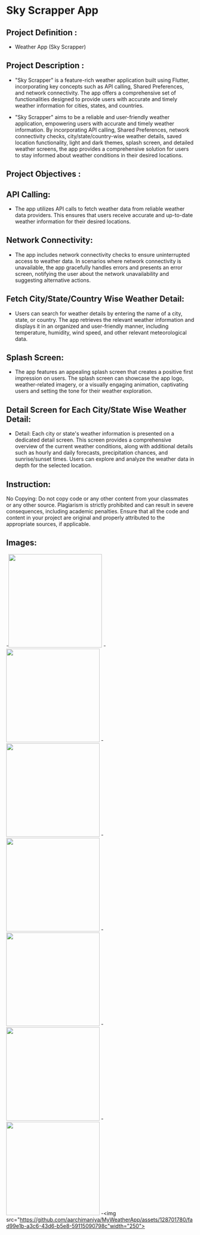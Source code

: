 # Sky Scrapper App

## Project Definition :

- Weather App (Sky Scrapper)

## Project Description :

- "Sky Scrapper" is a feature-rich weather application built using Flutter, incorporating key concepts such as API calling, Shared Preferences, and network connectivity. The app offers a comprehensive set of functionalities designed to provide users with accurate and timely weather information for cities, states, and countries.

- "Sky Scrapper" aims to be a reliable and user-friendly weather application, empowering users with accurate and timely weather information. By incorporating API calling, Shared Preferences, network connectivity checks, city/state/country-wise weather details, saved location functionality, light and dark themes, splash screen, and detailed weather screens, the app provides a comprehensive solution for users to stay informed about weather conditions in their desired locations.

## Project Objectives :
## API Calling:

- The app utilizes API calls to fetch weather data from reliable weather data providers. This ensures that users receive accurate and up-to-date weather information for their desired locations.

## Network Connectivity:

- The app includes network connectivity checks to ensure uninterrupted access to weather data. In scenarios where network connectivity is unavailable, the app gracefully handles errors and presents an error screen, notifying the user about the network unavailability and suggesting alternative actions.

## Fetch City/State/Country Wise Weather Detail:

- Users can search for weather details by entering the name of a city, state, or country. The app retrieves the relevant weather information and displays it in an organized and user-friendly manner, including temperature, humidity, wind speed, and other relevant meteorological data.

## Splash Screen:

- The app features an appealing splash screen that creates a positive first impression on users. The splash screen can showcase the app logo, weather-related imagery, or a visually engaging animation, captivating users and setting the tone for their weather exploration.

## Detail Screen for Each City/State Wise Weather Detail:

- Detail: Each city or state's weather information is presented on a dedicated detail screen. This screen provides a comprehensive overview of the current weather conditions, along with additional details such as hourly and daily forecasts, precipitation chances, and sunrise/sunset times. Users can explore and analyze the weather data in depth for the selected location.

## Instruction:
No Copying: Do not copy code or any other content from your classmates or any other source. Plagiarism is strictly prohibited and can result in severe consequences, including academic penalties. Ensure that all the code and content in your project are original and properly attributed to the appropriate sources, if applicable.

## Images:

-<img src="https://github.com/aarchimaniya/MyWeatherApp/assets/128701780/d87f1146-f92b-404a-b2ad-e104988ae833" width="250">
-<img src="https://github.com/aarchimaniya/MyWeatherApp/assets/128701780/ca6789b7-b333-4787-adec-3c8b30262156" width="250">
-<img src="https://github.com/aarchimaniya/MyWeatherApp/assets/128701780/a05da765-5056-4086-a5ea-aeb0c77525dd" width="250">
-<img src="https://github.com/aarchimaniya/MyWeatherApp/assets/128701780/130a9f46-539e-424a-86c0-23b20e2a15c0" width="250">
-<img src="https://github.com/aarchimaniya/MyWeatherApp/assets/128701780/443ba96e-c2ba-4327-ac64-e57bda6307c4" width="250">
-<img src="https://github.com/aarchimaniya/MyWeatherApp/assets/128701780/52ae0139-72eb-4a5e-98b5-ae3513e505e3" width="250">
-<img src="https://github.com/aarchimaniya/MyWeatherApp/assets/128701780/b7ac7471-ee1e-4b18-8493-2264b2eae21e" width="250">
-<img src="https://github.com/aarchimaniya/MyWeatherApp/assets/128701780/fad99e1b-a3c6-43d6-b5e8-59115090798c"width="250">

